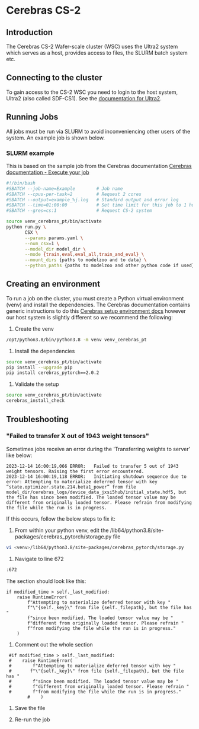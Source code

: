 # Cerebras CS-2

## Introduction

The Cerebras CS-2 Wafer-scale cluster (WSC) uses the Ultra2 system which serves as a host, provides access to files, the SLURM batch system etc.

## Connecting to the cluster

To gain access to the CS-2 WSC you need to login to the host system, Ultra2 (also called SDF-CS1). See the [documentation for Ultra2](../ultra2/run.md#login).

## Running Jobs

All jobs must be run via SLURM to avoid inconveniencing other users of the system. An example job is shown below.

### SLURM example

This is based on the sample job from the Cerebras documentation [Cerebras documentation - Execute your job](https://docs.cerebras.net/en/latest/wsc/getting-started/cs-appliance.html#execute-your-job)

```bash
#!/bin/bash
#SBATCH --job-name=Example        # Job name
#SBATCH --cpus-per-task=2         # Request 2 cores
#SBATCH --output=example_%j.log   # Standard output and error log
#SBATCH --time=01:00:00           # Set time limit for this job to 1 hour
#SBATCH --gres=cs:1               # Request CS-2 system

source venv_cerebras_pt/bin/activate
python run.py \
       CSX \
       --params params.yaml \
       --num_csx=1 \
       --model_dir model_dir \
       --mode {train,eval,eval_all,train_and_eval} \
       --mount_dirs {paths to modelzoo and to data} \
       --python_paths {paths to modelzoo and other python code if used}
```

## Creating an environment

To run a job on the cluster, you must create a Python virtual environment (venv) and install the dependencies. The Cerebras documentation contains generic instructions to do this [Cerebras setup environment docs](https://docs.cerebras.net/en/latest/wsc/getting-started/setup-environment.html) however our host system is slightly different so we recommend the following:

1. Create the venv

```bash
/opt/python3.8/bin/python3.8 -m venv venv_cerebras_pt
```

1. Install the dependencies

```bash
source venv_cerebras_pt/bin/activate
pip install --upgrade pip
pip install cerebras_pytorch==2.0.2
```

1. Validate the setup

```bash
source venv_cerebras_pt/bin/activate
cerebras_install_check
```


## Troubleshooting

### "Failed to transfer X out of 1943 weight tensors"
Sometimes jobs receive an error during the 'Transferring weights to server' like below:
```
2023-12-14 16:00:19,066 ERROR:   Failed to transfer 5 out of 1943 weight tensors. Raising the first error encountered.
2023-12-14 16:00:19,118 ERROR:   Initiating shutdown sequence due to error: Attempting to materialize deferred tensor with key “state.optimizer.state.214.beta1_power” from file model_dir/cerebras_logs/device_data_jxsi5hub/initial_state.hdf5, but the file has since been modified. The loaded tensor value may be different from originally loaded tensor. Please refrain from modifying the file while the run is in progress.
``` 

If this occurs, follow the below steps to fix it:

1. From within your python venv, edit the <venv>/lib64/python3.8/site-packages/cerebras_pytorch/storage.py file
```bash
vi <venv>/lib64/python3.8/site-packages/cerebras_pytorch/storage.py
``` 

1. Navigate to line 672
```bash
:672
```
The section should look like this:
```
if modified_time > self._last_modified:
    raise RuntimeError(
        f"Attempting to materialize deferred tensor with key "
        f"\"{self._key}\" from file {self._filepath}, but the file has "
        f"since been modified. The loaded tensor value may be "
        f"different from originally loaded tensor. Please refrain "
        f"from modifying the file while the run is in progress."
    )
```

1. Comment out the whole section
```
 #if modified_time > self._last_modified:
 #    raise RuntimeError(
 #        f"Attempting to materialize deferred tensor with key "
 #       f"\"{self._key}\" from file {self._filepath}, but the file has "
 #        f"since been modified. The loaded tensor value may be "
 #        f"different from originally loaded tensor. Please refrain "
 #        f"from modifying the file while the run is in progress."
        #    )
```

1. Save the file

1. Re-run the job